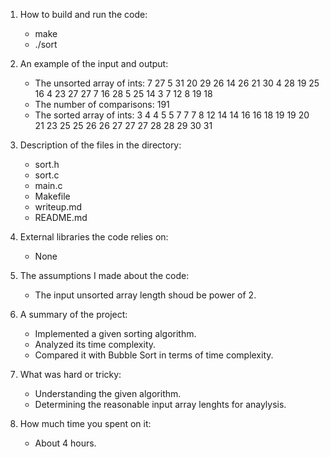 1. How to build and run the code:
    * make
    * ./sort

2. An example of the input and output:
    * The unsorted array of ints: 7 27 5 31 20 29 26 14 26 21 30 4 28 19 25 16 4 23 27 27 7 16 28 5 25 14 3 7 12 8 19 18 
    * The number of comparisons: 191
    * The sorted array of ints: 3 4 4 5 5 7 7 7 8 12 14 14 16 16 18 19 19 20 21 23 25 25 26 26 27 27 27 28 28 29 30 31

3. Description of the files in the directory:
    * sort.h
    * sort.c
    * main.c
    * Makefile
    * writeup.md
    * README.md

4. External libraries the code relies on:
    * None

5. The assumptions I made about the code:
    * The input unsorted array length shoud be power of 2.

6. A summary of the project:
    * Implemented a given sorting algorithm.
    * Analyzed its time complexity.
    * Compared it with Bubble Sort in terms of time complexity.

7. What was hard or tricky:
    * Understanding the given algorithm.
    * Determining the reasonable input array lenghts for anaylysis.

8. How much time you spent on it:
    * About 4 hours.

